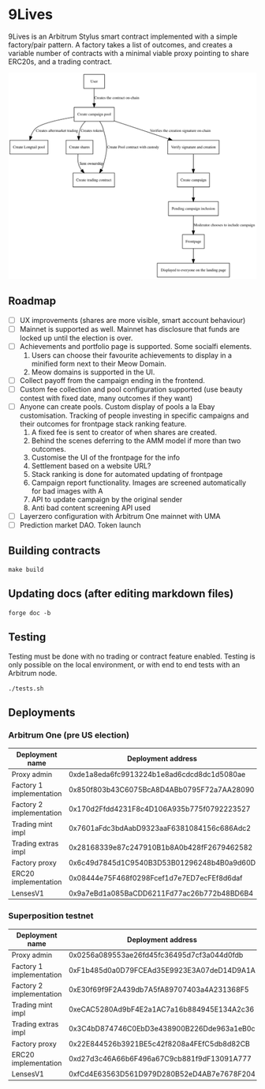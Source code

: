 
# 9Lives

9Lives is an Arbitrum Stylus smart contract implemented with a simple factory/pair
pattern. A factory takes a list of outcomes, and creates a variable number of contracts
with a minimal viable proxy pointing to share ERC20s, and a trading contract.

![Diagram of the system](diagram.svg)

## Roadmap

- [ ] UX improvements (shares are more visible, smart account behaviour)
- [ ] Mainnet is supported as well. Mainnet has disclosure that funds are locked up until the election is over.
- [ ] Achievements and portfolio page is supported. Some socialfi elements.
    1. Users can choose their favourite achievements to display in a minified form next to their Meow Domain.
    2. Meow domains is supported in the UI.
- [ ] Collect payoff from the campaign ending in the frontend.
- [ ] Custom fee collection and pool configuration supported (use beauty contest with fixed date, many outcomes if they want)
- [ ] Anyone can create pools. Custom display of pools a la Ebay customisation. Tracking of people investing in specific campaigns and their outcomes for frontpage stack ranking feature.
    1. A fixed fee is sent to creator of when shares are created.
    2. Behind the scenes deferring to the AMM model if more than two outcomes.
    3. Customise the UI of the frontpage for the info
    4. Settlement based on a website URL?
    5. Stack ranking is done for automated updating of frontpage
    6. Campaign report functionality. Images are screened automatically for bad images with A
    7. API to update campaign by the original sender
    8. Anti bad content screening API used
- [ ] Layerzero configuration with Arbitrum One mainnet with UMA
- [ ] Prediction market DAO. Token launch

## Building contracts

	make build

## Updating docs (after editing markdown files)

	forge doc -b

## Testing

Testing must be done with no trading or contract feature enabled. Testing is only possible
on the local environment, or with end to end tests with an Arbitrum node.

	./tests.sh

## Deployments

### Arbitrum One (pre US election)

|      Deployment name     |              Deployment address            |
|--------------------------|--------------------------------------------|
| Proxy admin              | 0xde1a8eda6fc9913224b1e8ad6cdcd8dc1d5080ae |
| Factory 1 implementation | 0x850f803b43C6075BcA8D4ABb0795F72a7AA28090 |
| Factory 2 implementation | 0x170d2Ffdd4231F8c4D106A935b775f0792223527 |
| Trading mint impl        | 0x7601aFdc3bdAabD9323aaF6381084156c686Adc2 |
| Trading extras impl      | 0x28168339e87c247910B1b8A0b428fF2679462582 |
| Factory proxy            | 0x6c49d7845d1C9540B3D53B01296248b4B0a9d60D |
| ERC20 implementation     | 0x08444e75F468f0298Fcef1d7e7ED7ecFEf8d6daf |
| LensesV1                 | 0x9a7eBd1a085BaCDD6211Fd77ac26b772b48BD6B4 |

### Superposition testnet

|      Deployment name     |              Deployment address            |
|--------------------------|--------------------------------------------|
| Proxy admin              | 0x0256a089553ae26fd45fc36495d7cf3a044d0fdb |
| Factory 1 implementation | 0xF1b485d0a0D79FCEAd35E9923E3A07deD14D9A1A |
| Factory 2 implementation | 0xE30f69f9F2A439db7A5fA89707403a4A231368F5 |
| Trading mint impl        | 0xeCAC5280Ad9bF4E2a1AC7a16b884945E134A2c36 |
| Trading extras impl      | 0x3C4bD874746C0EbD3e438900B226Dde963a1eB0c |
| Factory proxy            | 0x22E844526b3921BE5c42f8208a4FEfC5db8d82CB |
| ERC20 implementation     | 0xd27d3c46A66b6F496a67C9cb881f9dF13091A777 |
| LensesV1                 | 0xfCd4E63563D561D979D280B52eD4AB7e7678F204 |
